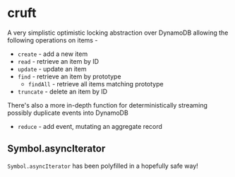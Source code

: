 # cruft

A very simplistic optimistic locking abstraction over DynamoDB allowing the following operations on items -

* `create` - add a new item
* `read` - retrieve an item by ID
* `update` - update an item
* `find` - retrieve an item by prototype
  * `findAll` - retrieve all items matching prototype
* `truncate` - delete an item by ID

There's also a more in-depth function for deterministically streaming possibly duplicate events into DynamoDB

* `reduce` - add event, mutating an aggregate record

## Symbol.asyncIterator

`Symbol.asyncIterator` has been polyfilled in a hopefully safe way! 
